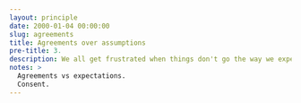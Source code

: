 ```yaml
---
layout: principle
date: 2000-01-04 00:00:00
slug: agreements
title: Agreements over assumptions
pre-title: 3.
description: We all get frustrated when things don't go the way we expect. Pre-emptively transform expectations into explicit agreements to save a world of pain.
notes: >
  Agreements vs expectations.
  Consent.
---
```

